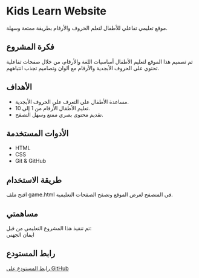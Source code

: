# Kids Learn Website

موقع تعليمي تفاعلي للأطفال لتعلم الحروف والأرقام بطريقة ممتعة وسهلة.

## فكرة المشروع
تم تصميم هذا الموقع لتعليم الأطفال أساسيات اللغة والأرقام، من خلال صفحات تفاعلية تحتوي على الحروف الأبجدية والأرقام مع ألوان وتصاميم تجذب انتباههم.

## الأهداف
- مساعدة الأطفال على التعرف على الحروف الأبجدية.
- تعليم الأطفال الأرقام من 1 إلى 10.
- تقديم محتوى بصري ممتع وسهل التصفح.

## الأدوات المستخدمة
- HTML
- CSS
- Git & GitHub

## طريقة الاستخدام
افتح ملف game.html في المتصفح لعرض الموقع وتصفح الصفحات التعليمية.

## مساهمتي
تم تنفيذ هذا المشروع التعليمي من قبل:  
ايمان الجهني

## رابط المستودع
[رابط المستودع على GitHub]( https://github.com/Amani1t5s0/Eman1.git)
